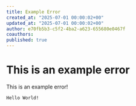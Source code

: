 ```yaml
---
title: Example Error
created_at: "2025-07-01 00:00:02+00"
updated_at: "2025-07-01 00:00:02+00"
author: e70fb5b3-c5f2-4ba2-a623-655680e0467f
coauthors:
published: true
---
```


# This is an example error

This is an example error!

```pascal
Hello World!
```